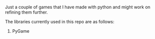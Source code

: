 Just a couple of games that I have made with python and might work on refining them further.

The libraries currently used in this repo are as follows:
<ol>
<li>PyGame</li>
</ol>

